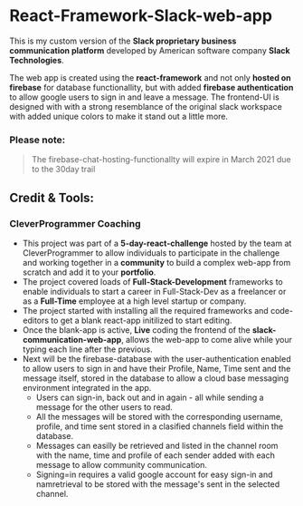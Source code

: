 # React-Framework-Slack-web-app
This is my custom version of the **Slack proprietary business communication platform** developed by American software company **Slack Technologies**.

The web app is created using the **react-framework** and not only **hosted on firebase** for database functionallity, but with added **firebase authentication** to allow google users to sign in and leave a message.
The frontend-UI is designed with with a strong resemblance of the original slack workspace with added unique colors to make it stand out a little more.

### Please note:
> The firebase-chat-hosting-functionallty will expire in March 2021 due to the 30day trail

## Credit & Tools:
### CleverProgrammer Coaching
- This project was part of a **5-day-react-challenge** hosted by the team at CleverProgrammer to allow individuals to participate in the challenge and working together in a **community** to build a complex web-app from scratch and add it to your **portfolio**.
- The project covered loads of **Full-Stack-Development** frameworks to enable individuals to start a career in Full-Stack-Dev as a freelancer or as a **Full-Time** employee at a high level startup or company.
- The project started with installing all the required frameworks and code-editors to get a blank react-app initilized to start editing.
- Once the blank-app is active, **Live** coding the frontend of the **slack-communication-web-app**, allows the web-app to come alive while your typing each line after the previous.
- Next will be the firebase-database with the user-authentication enabled to allow users to sign in and have their Profile, Name, Time sent and the message itself, stored in the database to allow a cloud base messaging environment integrated in the app.
  - Users can sign-in, back out and in again - all while sending a message for the other users to read.
  - All the messages will be stored with the corresponding username, profile, and time sent stored in a clasified channels field within the database.
  - Messages can easilly be retrieved and listed in the channel room with the name, time and profile of each sender added with each message to allow community communication.
  - Signing=in requires a valid google account for easy sign-in and namretrieval to be stored with the message's sent in the selected channel.
